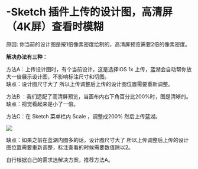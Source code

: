 # -Sketch 插件上传的设计图，高清屏（4K屏）查看时模糊

原因: 你当前的设计图是按1倍像素密度绘制的，高清屏预览需要2倍的像素密度。   
  


**解决办法有三种：**

方法A：上传设计图时，有个当前设计，这是选择iOS 1x 上传，蓝湖会自动帮你放大一倍展示设计图，不影响标注尺寸和切图。   
缺点：设计图尺寸大了 所以上传调整后上传的设计图位置需要重新调整。   
  
方法B ：我们适配了高清屏预览，当画布内右下角百分比200%时，图是清晰的。   
缺点：视觉看起来是小了一倍。   
  
方法C：在 Sketch 菜单栏内 Scale ，调整成200% 然后上传蓝湖。   
  
![](http://sos.lanhuapp.com/153.png)  


缺点：如果之前在蓝湖内图多的话，设计图尺寸大了 所以上传调整后上传的设计图位置需要重新调整，标注查看的时候需要数值除以2。   
  
自行根据自己的需求选解决方案，推荐方法A。   



